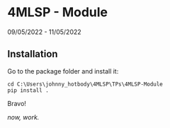 # 4MLSP - Module
09/05/2022 - 11/05/2022

## Installation
Go to the package folder and install it:
```batch
cd C:\Users\johnny_hotbody\4MLSP\TPs\4MLSP-Module
pip install .
```

Bravo!

_now, work._
